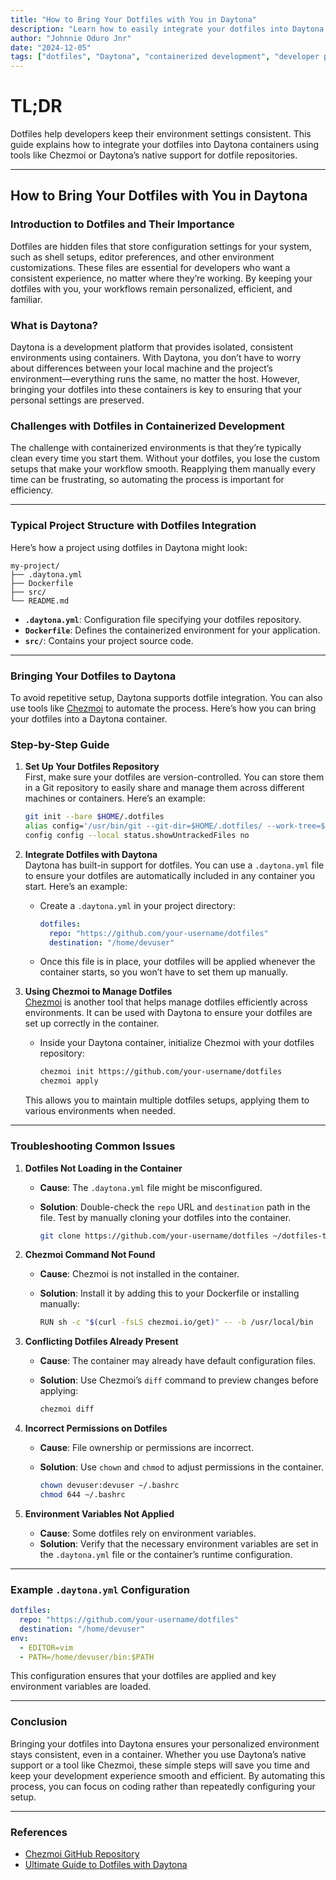 ```yaml
---
title: "How to Bring Your Dotfiles with You in Daytona"
description: "Learn how to easily integrate your dotfiles into Daytona’s containerized environments using tools like Chezmoi and Daytona's built-in dotfile support."
author: "Johnnie Oduro Jnr"
date: "2024-12-05"
tags: ["dotfiles", "Daytona", "containerized development", "developer productivity"]
---
```




# TL;DR

Dotfiles help developers keep their environment settings consistent. This guide explains how to integrate your dotfiles into Daytona containers using tools like Chezmoi or Daytona’s native support for dotfile repositories.

---

## How to Bring Your Dotfiles with You in Daytona

### Introduction to Dotfiles and Their Importance

Dotfiles are hidden files that store configuration settings for your system, such as shell setups, editor preferences, and other environment customizations. These files are essential for developers who want a consistent experience, no matter where they’re working. By keeping your dotfiles with you, your workflows remain personalized, efficient, and familiar.

### What is Daytona?

Daytona is a development platform that provides isolated, consistent environments using containers. With Daytona, you don’t have to worry about differences between your local machine and the project’s environment—everything runs the same, no matter the host. However, bringing your dotfiles into these containers is key to ensuring that your personal settings are preserved.

### Challenges with Dotfiles in Containerized Development

The challenge with containerized environments is that they’re typically clean every time you start them. Without your dotfiles, you lose the custom setups that make your workflow smooth. Reapplying them manually every time can be frustrating, so automating the process is important for efficiency.

---

### Typical Project Structure with Dotfiles Integration

Here’s how a project using dotfiles in Daytona might look:

```
my-project/
├── .daytona.yml
├── Dockerfile
├── src/
└── README.md
```

- **`.daytona.yml`**: Configuration file specifying your dotfiles repository.  
- **`Dockerfile`**: Defines the containerized environment for your application.  
- **`src/`**: Contains your project source code.  

---

### Bringing Your Dotfiles to Daytona

To avoid repetitive setup, Daytona supports dotfile integration. You can also use tools like [Chezmoi](https://github.com/rio/features/tree/main/src/chezmoi) to automate the process. Here’s how you can bring your dotfiles into a Daytona container.

### Step-by-Step Guide

1. **Set Up Your Dotfiles Repository**  
   First, make sure your dotfiles are version-controlled. You can store them in a Git repository to easily share and manage them across different machines or containers. Here’s an example:

   ```bash
   git init --bare $HOME/.dotfiles
   alias config='/usr/bin/git --git-dir=$HOME/.dotfiles/ --work-tree=$HOME'
   config config --local status.showUntrackedFiles no
   ```

2. **Integrate Dotfiles with Daytona**  
   Daytona has built-in support for dotfiles. You can use a `.daytona.yml` file to ensure your dotfiles are automatically included in any container you start. Here’s an example:

   - Create a `.daytona.yml` in your project directory:
     ```yaml
     dotfiles:
       repo: "https://github.com/your-username/dotfiles"
       destination: "/home/devuser"
     ```
   - Once this file is in place, your dotfiles will be applied whenever the container starts, so you won’t have to set them up manually.
3. **Using Chezmoi to Manage Dotfiles**  
   [Chezmoi](https://github.com/rio/features/tree/main/src/chezmoi) is another tool that helps manage dotfiles efficiently across environments. It can be used with Daytona to ensure your dotfiles are set up correctly in the container.
   - Inside your Daytona container, initialize Chezmoi with your dotfiles repository:
     ```bash
     chezmoi init https://github.com/your-username/dotfiles
     chezmoi apply
     ```

   This allows you to maintain multiple dotfiles setups, applying them to various environments when needed.

---

### Troubleshooting Common Issues

1. **Dotfiles Not Loading in the Container**  
   - **Cause**: The `.daytona.yml` file might be misconfigured.  
   - **Solution**: Double-check the `repo` URL and `destination` path in the file. Test by manually cloning your dotfiles into the container.

     ```bash
     git clone https://github.com/your-username/dotfiles ~/dotfiles-test
     ```

2. **Chezmoi Command Not Found**  
   - **Cause**: Chezmoi is not installed in the container.  
   - **Solution**: Install it by adding this to your Dockerfile or installing manually:

     ```bash
     RUN sh -c "$(curl -fsLS chezmoi.io/get)" -- -b /usr/local/bin
     ```

3. **Conflicting Dotfiles Already Present**  
   - **Cause**: The container may already have default configuration files.  
   - **Solution**: Use Chezmoi’s `diff` command to preview changes before applying:

     ```bash
     chezmoi diff
     ```

4. **Incorrect Permissions on Dotfiles**  
   - **Cause**: File ownership or permissions are incorrect.  
   - **Solution**: Use `chown` and `chmod` to adjust permissions in the container.

     ```bash
     chown devuser:devuser ~/.bashrc
     chmod 644 ~/.bashrc
     ```

5. **Environment Variables Not Applied**  
   - **Cause**: Some dotfiles rely on environment variables.  
   - **Solution**: Verify that the necessary environment variables are set in the `.daytona.yml` file or the container’s runtime configuration.

---

### Example `.daytona.yml` Configuration
```yaml
dotfiles:
  repo: "https://github.com/your-username/dotfiles"
  destination: "/home/devuser"
env:
  - EDITOR=vim
  - PATH=/home/devuser/bin:$PATH
```

This configuration ensures that your dotfiles are applied and key environment variables are loaded.

---

### Conclusion

Bringing your dotfiles into Daytona ensures your personalized environment stays consistent, even in a container. Whether you use Daytona’s native support or a tool like Chezmoi, these simple steps will save you time and keep your development experience smooth and efficient. By automating this process, you can focus on coding rather than repeatedly configuring your setup.

---

### References
- [Chezmoi GitHub Repository](https://github.com/rio/features/tree/main/src/chezmoi)  
- [Ultimate Guide to Dotfiles with Daytona](https://www.daytona.io/dotfiles/ultimate-guide-to-dotfiles)  
